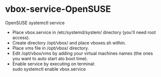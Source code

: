 # vbox-service-OpenSUSE
OpenSUSE systemctl service

* Place vbox.service in /etc/systemd/system/ directory (you'll need root access).
* Create directory /opt/vbox/ and place vboxes.sh within.
* Place vms file in /opt/vbox/ directory.
* Edit /opt/vbox/vms by adding your virtual machines names (the ones you want to auto start ato boot time).
* Enable service by executing on terminal:<br>
sudo systemctl enable vbox.service
